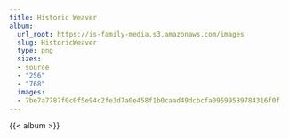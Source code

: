 ```yaml
---
title: Historic Weaver
album:
  url_root: https://is-family-media.s3.amazonaws.com/images
  slug: HistoricWeaver
  type: png
  sizes:
  - source
  - "256"
  - "768"
  images:
  - 7be7a7787f0c0f5e94c2fe3d7a0e458f1b0caad49dcbcfa09599589784316f0f
---
```

{{< album >}}
